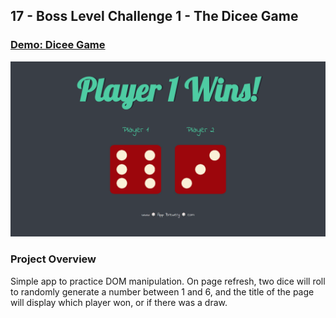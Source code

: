 ## 17 - Boss Level Challenge 1 - The Dicee Game

### [Demo: Dicee Game](https://diceegame.gdbecker.repl.co/)

!["Page"](./Page.png)

### Project Overview

Simple app to practice DOM manipulation. On page refresh, two dice will roll to randomly generate a number between 1 and 6, and the title of the page will display which player won, or if there was a draw.
